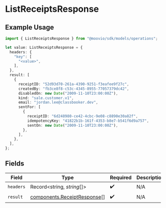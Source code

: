 # ListReceiptsResponse

## Example Usage

```typescript
import { ListReceiptsResponse } from "@moovio/sdk/models/operations";

let value: ListReceiptsResponse = {
  headers: {
    "key": [
      "<value>",
    ],
  },
  result: [
    {
      receiptID: "52d93d70-261a-4390-9251-f3eafee9f27c",
      createdBy: "fb3ce8f8-c53c-4345-8955-77057379dc42",
      disabledOn: new Date("2009-11-10T23:00:00Z"),
      kind: "sale.customer.v1",
      email: "jordan.lee@classbooker.dev",
      sentFor: [
        {
          receiptID: "6d248980-ce42-4cbc-9e08-c8890e30a82f",
          idempotencyKey: "41822b1b-161f-4353-b8e7-b541f6d9a757",
          sentOn: new Date("2009-11-10T23:00:00Z"),
        },
      ],
    },
  ],
};
```

## Fields

| Field                                                                      | Type                                                                       | Required                                                                   | Description                                                                |
| -------------------------------------------------------------------------- | -------------------------------------------------------------------------- | -------------------------------------------------------------------------- | -------------------------------------------------------------------------- |
| `headers`                                                                  | Record<string, *string*[]>                                                 | :heavy_check_mark:                                                         | N/A                                                                        |
| `result`                                                                   | [components.ReceiptResponse](../../models/components/receiptresponse.md)[] | :heavy_check_mark:                                                         | N/A                                                                        |